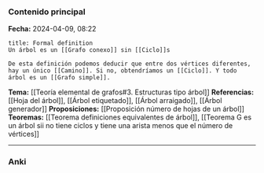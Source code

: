 ### Contenido principal

**Fecha:** 2024-04-09, 08:22

```ad-formal
title: Formal definition
Un árbol es un [[Grafo conexo]] sin [[Ciclo]]s
```

```ad-note
De esta definición podemos deducir que entre dos vértices diferentes, hay un único [[Camino]]. Si no, obtendríamos un [[Ciclo]]. Y todo árbol es un [[Grafo simple]].
```


**Tema:** [[Teoría elemental de grafos#3. Estructuras tipo árbol]]
**Referencias:** [[Hoja del árbol]], [[Árbol etiquetado]], [[Árbol arraigado]], [[Árbol generador]]
**Proposiciones:** [[Proposición número de hojas de un árbol]]
**Teoremas:** [[Teorema definiciones equivalentes de árbol]], [[Teorema G es un árbol sii no tiene ciclos y tiene una arista menos que el número de vértices]]

---
### Anki

